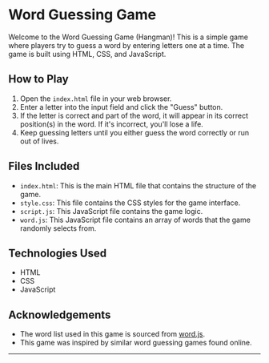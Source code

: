 
# Word Guessing Game

Welcome to the Word Guessing Game (Hangman)! This is a simple game where players try to guess a word by entering letters one at a time. The game is built using HTML, CSS, and JavaScript.

## How to Play

1. Open the `index.html` file in your web browser.
2. Enter a letter into the input field and click the "Guess" button.
3. If the letter is correct and part of the word, it will appear in its correct position(s) in the word. If it's incorrect, you'll lose a life.
4. Keep guessing letters until you either guess the word correctly or run out of lives.

## Files Included

- `index.html`: This is the main HTML file that contains the structure of the game.
- `style.css`: This file contains the CSS styles for the game interface.
- `script.js`: This JavaScript file contains the game logic.
- `word.js`: This JavaScript file contains an array of words that the game randomly selects from.

## Technologies Used

- HTML
- CSS
- JavaScript

## Acknowledgements

- The word list used in this game is sourced from [word.js](word.js).
- This game was inspired by similar word guessing games found online.

---

